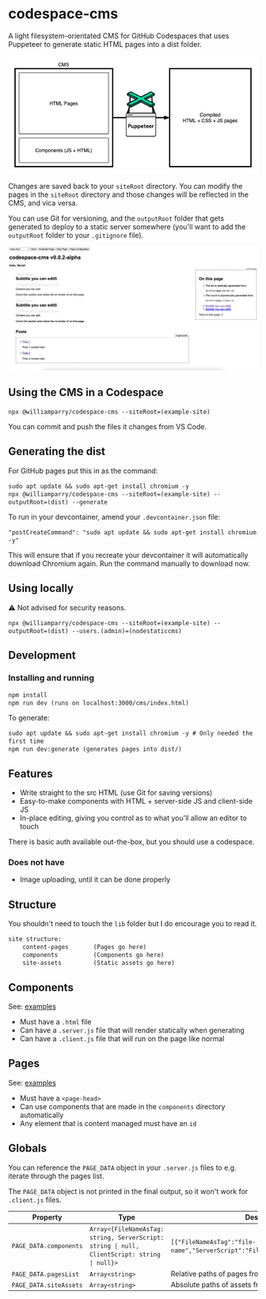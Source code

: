# codespace-cms

A light filesystem-orientated CMS for GitHub Codespaces that uses Puppeteer to generate static HTML pages into a dist folder.

![System diagram](node-static-cms-diagram.png)

Changes are saved back to your `siteRoot` directory. You can modify the pages in the `siteRoot` directory and those changes will be reflected in the CMS, and vica versa.

You can use Git for versioning, and the `outputRoot` folder that gets generated to deploy to a static server somewhere (you'll want to add the `outputRoot` folder to your `.gitignore` file).

![Screenshot](screenshot.png)

## Using the CMS in a Codespace

    npx @williamparry/codespace-cms --siteRoot=(example-site)

You can commit and push the files it changes from VS Code.

## Generating the dist

For GitHub pages put this in as the command:

    sudo apt update && sudo apt-get install chromium -y
    npx @williamparry/codespace-cms --siteRoot=(example-site) --outputRoot=(dist) --generate

To run in your devcontainer, amend your `.devcontainer.json` file:

    "postCreateCommand": "sudo apt update && sudo apt-get install chromium -y"

This will ensure that if you recreate your devcontainer it will automatically download Chromium again. Run the command manually to download now.

## Using locally

⚠ Not advised for security reasons.

    npx @williamparry/codespace-cms --siteRoot=(example-site) --outputRoot=(dist) --users.(admin)=(nodestaticcms)

## Development

### Installing and running

    npm install
    npm run dev (runs on localhost:3000/cms/index.html)

To generate:

    sudo apt update && sudo apt-get install chromium -y # Only needed the first time
    npm run dev:generate (generates pages into dist/)

## Features

- Write straight to the src HTML (use Git for saving versions)
- Easy-to-make components with HTML + server-side JS and client-side JS
- In-place editing, giving you control as to what you'll allow an editor to touch

There is basic auth available out-the-box, but you should use a codespace.

### Does not have

- Image uploading, until it can be done properly

## Structure

You shouldn't need to touch the `lib` folder but I do encourage you to read it.

```
site structure:
    content-pages       (Pages go here)
    components          (Components go here)
    site-assets         (Static assets go here)
```

## Components

See: [examples](packages/test/example-site/components)

- Must have a `.html` file
- Can have a `.server.js` file that will render statically when generating
- Can have a `.client.js` file that will run on the page like normal

## Pages

See: [examples](packages/test/example-site/content-pages)

- Must have a `<page-head>`
- Can use components that are made in the `components` directory automatically
- Any element that is content managed must have an `id`

## Globals

You can reference the `PAGE_DATA` object in your `.server.js` files to e.g. iterate through the pages list.

The `PAGE_DATA` object is not printed in the final output, so it won't work for `.client.js` files.

| Property               | Type                                                                                         | Description                                                                     |
| ---------------------- | -------------------------------------------------------------------------------------------- | ------------------------------------------------------------------------------- |
| `PAGE_DATA.components` | `Array<{FileNameAsTag: string, ServerScript: string \| null, ClientScript: string \| null}>` | `[{"FileNameAsTag":"file-name","ServerScript":"FileName","ClientScript":null}]` |
| `PAGE_DATA.pagesList`  | `Array<string>`                                                                              | Relative paths of pages from `src/content-pages`                                |
| `PAGE_DATA.siteAssets` | `Array<string>`                                                                              | Absolute paths of assets from `src/site-assets`                                 |
